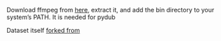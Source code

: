 Download ffmpeg from [here](https://phoenixnap.com/kb/ffmpeg-windows), extract it, and add the bin directory to your system’s PATH. It is needed for pydub

Dataset itself [forked from](https://github.com/zeyuxie29/AudioTime)
